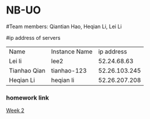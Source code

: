 # NB-UO
#Team members:
Qiantian Hao, Heqian Li, Lei Li

#ip address of servers
<table>
	<tr>
		<td>Name</td>
		<td>Instance Name</td>
		<td>ip address</td>
	</tr>
	<tr>
		<td>Lei li</td>
		<td>lee2</td>
		<td>52.24.68.63</td>
	</tr>
	<tr>
		<td>Tianhao Qian</td>
		<td>tianhao-123</td>
		<td>52.26.103.245</td>
	</tr>
	<tr>
		<td>Heqian Li</td>	
		<td>heqian li</td>
		<td>52.26.207.208</td>
	</tr>
</table>

<h3>homework link</h3>
<a href="https://github.com/cis399-2015-team/NB-UO/tree/master/Week2">Week 2</a>
